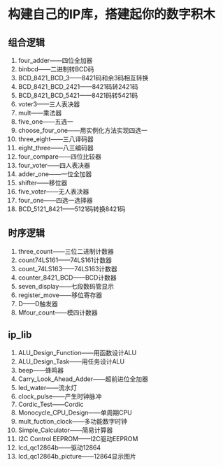 # 构建自己的IP库，搭建起你的数字积木



## 组合逻辑

1. four_adder——四位全加器
2. binbcd——二进制转BCD码
3. BCD_8421_BCD_3——8421码和余3码相互转换
4. BCD_8421_BCD_2421——8421码转2421码
5. BCD_8421_BCD_5421——8421码转5421码
6. voter3——三人表决器
7. mult——乘法器
8. five_one——五选一
9. choose_four_one——用实例化方法实现四选一
10. three_eight——三八译码器
11. eight_three——八三编码器
12. four_compare——四位比较器
13. four_voter——四人表决器
14. adder_one——一位全加器
15. shifter——移位器
16. five_voter——无人表决器
17. four_one——四选一选择器
18. BCD_5121_8421——5121码转换8421码

## 时序逻辑

1. three_count——三位二进制计数器
2. count74LS161——74LS161计数器
3. count_74LS163——74LS163计数器
4. counter_8421_BCD——BCD计数器
5. seven_display——七段数码管显示
6. register_move——移位寄存器
7. D——D触发器
8. Mfour_count——模四计数器

## ip_lib

1. ALU_Design_Function——用函数设计ALU
2. ALU_Design_Task——用任务设计ALU
3. beep——蜂鸣器
4. Carry_Look_Ahead_Adder——超前进位全加器
5. led_water——流水灯
6. clock_pulse——产生时钟脉冲
7. Cordic_Test——Cordic
8. Monocycle_CPU_Design——单周期CPU
9. mult_fuction_clock——多功能数字时钟
10. Simple_Calculator——简易计算器
11. I2C Control EEPROM——I2C驱动EEPROM
12. lcd_qc12864b——驱动12864
13. lcd_qc12864b_picture——12864显示图片